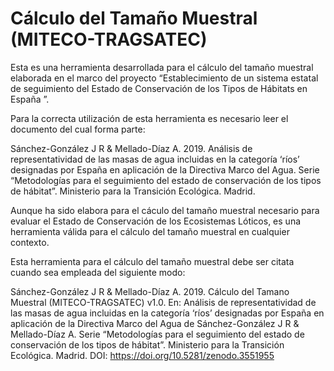 # Cálculo del Tamaño Muestral (MITECO-TRAGSATEC)

Esta es una herramienta desarrollada para el cálculo del tamaño muestral elaborada en el marco del proyecto “Establecimiento de un sistema estatal de seguimiento del Estado de Conservación de los Tipos de Hábitats en España ”. 

Para la correcta utilización de esta herramienta es necesario leer el documento del cual forma parte:

Sánchez-González J R & Mellado-Díaz A. 2019. Análisis de representatividad de las masas de agua incluidas en la categoría ‘ríos’ designadas por España en aplicación de la Directiva Marco del Agua. Serie “Metodologías para el seguimiento del estado de conservación de los tipos de hábitat”. Ministerio para la Transición Ecológica. Madrid.

Aunque ha sido elabora para el cáculo del tamaño muestral necesario para evaluar el Estado de Conservación de los Ecosistemas Lóticos, es una herramienta válida para el cálculo del tamaño muestral en cualquier contexto.

Esta herramienta para el cálculo del tamaño muestral debe ser citata cuando sea empleada del siguiente modo:

Sánchez-González J R & Mellado-Díaz A. 2019. Cálculo del Tamano Muestral (MITECO-TRAGSATEC) v1.0. En: Análisis de representatividad de las masas de agua incluidas en la categoría ‘ríos’ designadas por España en aplicación de la Directiva Marco del Agua de Sánchez-González J R & Mellado-Díaz A. Serie “Metodologías para el seguimiento del estado de conservación de los tipos de hábitat”. Ministerio para la Transición Ecológica. Madrid. DOI: https://doi.org/10.5281/zenodo.3551955

